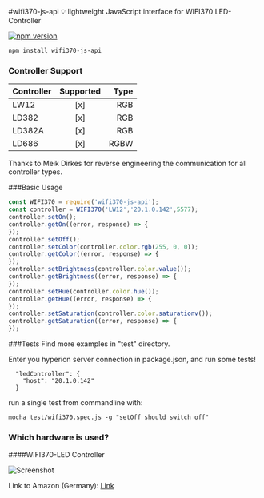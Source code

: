 #wifi370-js-api
:bulb: lightweight JavaScript interface for WIFI370 LED-Controller

[![npm version](https://badge.fury.io/js/wifi370-js-api.svg)](https://badge.fury.io/js/wifi370-js-api)

```
npm install wifi370-js-api
```

### Controller Support
|Controller  | Supported     | Type  |
| ---------- |:-------------:| -----:|
| LW12       | [x]           | RGB   |
| LD382      | [x]           | RGB   |
| LD382A     | [x]           | RGB   |
| LD686      | [x]           | RGBW  |

Thanks to Meik Dirkes for reverse engineering the communication for all controller types.

###Basic Usage
```javascript
const WIFI370 = require('wifi370-js-api');
const controller = WIFI370('LW12','20.1.0.142',5577);
controller.setOn();
controller.getOn((error, response) => {
});
controller.setOff();
controller.setColor(controller.color.rgb(255, 0, 0));
controller.getColor((error, response) => {
});
controller.setBrightness(controller.color.value());
controller.getBrightness((error, response) => {
});
controller.setHue(controller.color.hue());
controller.getHue((error, response) => {
});
controller.setSaturation(controller.color.saturationv());
controller.getSaturation((error, response) => {
});
```
###Tests
Find more examples in "test" directory.

Enter you hyperion server connection in package.json, and run some tests!
```
  "ledController": {
    "host": "20.1.0.142"
  }
```

run a single test from commandline with:
```
mocha test/wifi370.spec.js -g "setOff should switch off"
```

### Which hardware is used?

####WIFI370-LED Controller

![Screenshot](https://dl.dropboxusercontent.com/u/13344648/dev/wifi370img.PNG)

Link to Amazon (Germany): [Link](https://www.amazon.de/dp/B00Q6FKPZI/ref=cm_sw_r_tw_dp_x_HavByb4T01Q88)